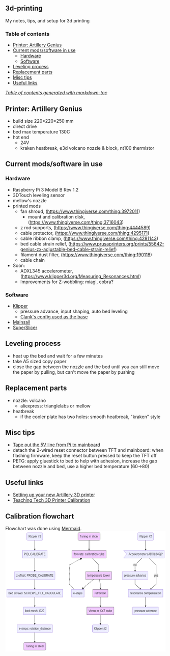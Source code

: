 ## 3d-printing
My notes, tips, and setup for 3d printing

### Table of contents
- [Printer: Artillery Genius](#printer--artillery-genius)
- [Current mods/software in use](#current-mods-software-in-use)
  * [Hardware](#hardware)
  * [Software](#software)
- [Leveling process](#leveling-process)
- [Replacement parts](#replacement-parts)
- [Misc tips](#misc-tips)
- [Useful links](#useful-links)

<tiny><i><a href='http://ecotrust-canada.github.io/markdown-toc/'>Table of contents generated with markdown-toc</a></i></tiny>


## Printer: Artillery Genius
- build size 220\*220\*250 mm
- direct drive
- bed max temperature 130C
- hot end
  - 24V
  - kraken heatbreak, e3d volcano nozzle & block, nt100 thermistor

## Current mods/software in use
### Hardware
- Raspberry Pi 3 Model B Rev 1.2
- 3DTouch leveling sensor
- mellow's nozzle
- printed mods
  - fan shroud, (https://www.thingiverse.com/thing:3972011)
    - mount and calibration disk, (https://www.thingiverse.com/thing:3716043)
  - z rod supports, (https://www.thingiverse.com/thing:4444589)
  - cable protector, (https://www.thingiverse.com/thing:4295171)
  - cable ribbon clamp, (https://www.thingiverse.com/thing:4281143)
  - bed cable strain relief, (https://www.prusaprinters.org/prints/55642-genius-zx-adjustable-bed-cable-strain-relief)
  - filament dust filter, (https://www.thingiverse.com/thing:190118)
  - cable chain
- Soon:
  - ADXL345 accelerometer, (https://www.klipper3d.org/Measuring_Resonances.html)
  - Improvements for Z-wobbling: miagi, cobra?
### Software
- [Klipper](https://www.klipper3d.org/Overview.html)
  - pressure advance, input shaping, auto bed leveling
  - [Clank's config used as the base](https://github.com/Clank50AE/Clanks-Klipper-Configs)
- [Mainsail](https://docs.mainsail.xyz/)
- [SuperSlicer](https://github.com/supermerill/SuperSlicer/releases)


## Leveling process
- heat up the bed and wait for a few minutes
- take A5 sized copy paper
- close the gap between the nozzle and the bed until you can still move the paper by pulling, but can't move the paper by pushing

## Replacement parts
- nozzle: volcano
  - aliexpress: trianglelabs or mellow
- heatbreak
  - if the cooler plate has two holes: smooth heatbreak, "kraken" style


## Misc tips
- [Tape out the 5V line from Pi to mainboard](https://community.octoprint.org/t/put-tape-on-the-5v-pin-why-and-how/13574)
- detach the 2-wired reset connector between TFT and mainboard: when flashing firmware, keep the reset button pressed to keep the TFT off
- PETG: apply gluestick to bed to help with adhesion, increase the gap between nozzle and bed, use a higher bed temperature (60->80)

## Useful links
- [Setting up your new Artillery 3D printer](https://artillery.n3t.ro/setup.html)
- [Teaching Tech 3D Printer Calibration](https://teachingtechyt.github.io/calibration.html)

## Calibration flowchart
Flowchart was done using [Mermaid](https://mermaid-js.github.io/mermaid-live-editor/).
![](./mermaid.png)

